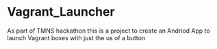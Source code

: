 # Vagrant_Launcher
As part of TMNS hackathon this is a project to create an Andriod App to launch Vagrant boxes with just the us of a button
